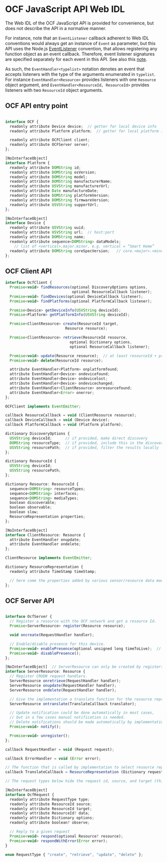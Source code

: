 
OCF JavaScript API Web IDL
==========================

The Web IDL of the OCF JavaScript API is provided for convenience, but does not describe the API in a normative manner.

For instance, note that an `EventListener` callback adherent to Web IDL conventions would always get an instance of `Event` as parameter, but this API uses the Node.js [EventListener](https://nodejs.org/api/events.html#events_passing_arguments_and_this_to_listeners) convention, that allows registering any function object as an event callback. Therefore, event listener signatures are specified separately for each event in this API. See also this [note](http://heycam.github.io/webidl/#dfn-callback-interface).

As such, the `EventHandler<typelist>` notation denotes an event that accepts listeners with the type of the arguments enumerated in `typelist`. For instance `EventHandler<Resource>` provides listeners with one `Resource` object argument, and `EventHandler<ResourceId, ResourceId>` provides listeners with two `ResourceId` object arguments.

OCF API entry point
-------------------

```javascript

interface OCF {
  readonly attribute Device device;  // getter for local device info
  readonly attribute Platform platform;  // getter for local platform info

  readonly attribute OCFClient client;
  readonly attribute OCFServer server;
};

[NoInterfaceObject]
interface Platform {
  readonly attribute DOMString id;
  readonly attribute DOMString osVersion;
  readonly attribute DOMString model;
  readonly attribute DOMString manufacturerName;
  readonly attribute USVString manufacturerUrl;
  readonly attribute Date manufactureDate;
  readonly attribute DOMString platformVersion;
  readonly attribute DOMString firmwareVersion;
  readonly attribute USVString supportUrl;
};

[NoInterfaceObject]
interface Device {
  readonly attribute USVString uuid;
  readonly attribute USVString url;  // host:port
  readonly attribute DOMString name;
  readonly attribute sequence<DOMString> dataModels;
    // list of <vertical>.major.minor, e.g. vertical = “Smart Home”
  readonly attribute DOMString coreSpecVersion;   // core.<major>.<minor>
};

```

OCF Client API
--------------

```javascript
interface OcfClient {
  Promise<void> findResources(optional DiscoveryOptions options,
                              optional ResourceCallback listener);
  Promise<void> findDevices(optional DeviceCallback listener);
  Promise<void> findPlatforms(optional PlatformCallback listener);

  Promise<Device> getDeviceInfo(USVString deviceId);
  Promise<Platform> getPlatformInfo(USVString deviceId);

  Promise<ClientResource> create(ResourceId target,
                           Resource resource);

  Promise<ClientResource> retrieve(ResourceId resource,
                             optional Dictionary options,
                             optional ResourceCallback listener);

  Promise<void> update(Resource resource);  // at least resourceId + properties
  Promise<void> delete(ResourceId resource);

  attribute EventHandler<Platform> onplatformfound;
  attribute EventHandler<Device> ondevicefound;
  attribute EventHandler<Device> ondevicelost;
  attribute EventHandler<Device> ondevicechanged;
  attribute EventHandler<ClientResource> onresourcefound;
  attribute EventHandler<Error> onerror;
};

OCFClient implements EventEmitter;

callback ResourceCallback = void (ClientResource resource);
callback DeviceCallback = void (Device device);
callback PlatformCallback = void (Platform platform);

dictionary DiscoveryOptions {
  USVString deviceId;      // if provided, make direct discovery
  DOMString resourceType;  // if provided, include this in the discovery request
  USVString resourcePath;  // if provided, filter the results locally
};

dictionary ResourceId {
  USVString deviceId;
  USVString resourcePath;
};

dictionary Resource: ResourceId {
  sequence<DOMString> resourceTypes;
  sequence<DOMString> interfaces;
  sequence<DOMString> mediaTypes;
  boolean discoverable;
  boolean observable;
  boolean slow;
  ResourceRepresentation properties;
};

[NoInterfaceObject]
interface ClientResource: Resource {
  attribute EventHandler onupdate;
  attribute EventHandler ondelete;
};

ClientResource implements EventEmitter;

dictionary ResourceRepresentation {
  readonly attribute TimeStamp timeStamp;

  // here come the properties added by various sensor/resource data models
};

```

OCF Server API
--------------

```javascript

interface OcfServer {
  // Register a resource with the OCF network and get a resource Id.
  Promise<ServerResource> register(Resource resource);

  void oncreate(RequestHandler handler);

  // Enable/disable presence for this device.
  Promise<void> enablePresence(optional unsigned long timeToLive);  // in ms
  Promise<void> disablePresence();
};

[NoInterfaceObject]  // ServerResource can only be created by register().
interface ServerResource: Resource {
  // Register CRUDN request handlers.
  ServerResource onretrieve(RequestHandler handler);
  ServerResource onupdate(RequestHandler handler);
  ServerResource ondelete(RequestHandler handler);

  // Give the implementation a translate function for the resource representation.
  ServerResource ontranslate(TranslateCallback translator);

  // Update notification could be done automatically in most cases,
  // but in a few cases manual notification is needed.
  // Delete notifications should be made automatically by implementations.
  Promise<void> notify();

  Promise<void> unregister();
};

callback RequestHandler = void (Request request);

callback ErrorHandler = void (Error error);

// The function that is called by implementation to select resource representation.
callback TranslateCallback = ResourceRepresentation (Dictionary requestOptions);

// The request types below hide the request id, source, and target (this) deviceId.

[NoInterfaceObject]
interface OcfRequest {
  readonly attribute RequestType type;
  readonly attribute ResourceId source;
  readonly attribute ResourceId target;
  readonly attribute ResourceId? data;
  readonly attribute Dictionary options;
  readonly attribute boolean? observe;

  // Reply to a given request
  Promise<void> respond(optional Resource? resource);
  Promise<void> respondWithError(Error error);
}

enum RequestType { "create", "retrieve", "update", "delete" };

```
